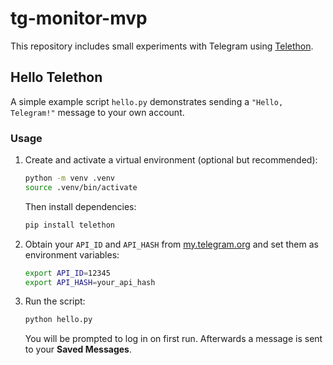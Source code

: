 # tg-monitor-mvp

This repository includes small experiments with Telegram using [Telethon](https://github.com/LonamiWebs/Telethon).

## Hello Telethon

A simple example script `hello.py` demonstrates sending a `"Hello, Telegram!"` message to your own account.

### Usage

1. Create and activate a virtual environment (optional but recommended):
   ```bash
   python -m venv .venv
   source .venv/bin/activate
   ```
   Then install dependencies:
   ```bash
   pip install telethon
   ```
2. Obtain your `API_ID` and `API_HASH` from [my.telegram.org](https://my.telegram.org) and set them as environment variables:
   ```bash
   export API_ID=12345
   export API_HASH=your_api_hash
   ```
3. Run the script:
   ```bash
   python hello.py
   ```
   You will be prompted to log in on first run. Afterwards a message is sent to your **Saved Messages**.
